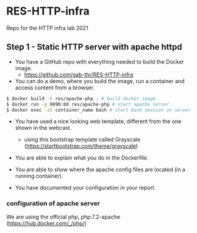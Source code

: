 # RES-HTTP-infra

Repo for the HTTP infra lab 2021



## Step 1 - Static HTTP server with apache httpd

- You have a GitHub repo with everything needed to build the Docker image. 
  - https://github.com/gab-thr/RES-HTTP-infra 
- You can do a demo, where you build the image, run a container and access content from a browser. 

```bash
$ docker build -t res/apache-php . # build docker image
$ docker run -p 9090:80 res/apache-php # start apache server
$ docker exec -it container_name bash # start bash session on server
```

- You have used a nice looking web template, different from the one shown in the webcast.
  - using this bootstrap template called Grayscale (https://startbootstrap.com/theme/grayscale)

- You are able to explain what you do in the Dockerfile.

- You are able to show where the apache config files are located (in a running container).

- You have documented your configuration in your report.



### configuration of apache server

We are using the official php, php:7.2-apache (https://hub.docker.com/_/php/)

